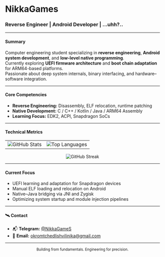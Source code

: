# NikkaGames

### Reverse Engineer | Android Developer | …uhh?..

---

#### Summary
Computer engineering student specializing in **reverse engineering**, **Android system development**, and **low-level native programming**.  
Currently exploring **UEFI firmware architecture** and **boot chain adaptation** for ARM64-based platforms.  
Passionate about deep system internals, binary interfacing, and hardware–software integration.

---

#### Core Competencies  
- **Reverse Engineering:** Disassembly, ELF relocation, runtime patching  
- **Native Development:** C / C++ / Kotlin / Java / ARM64 Assembly    
- **Learning Focus:** EDK2, ACPI, Snapdragon SoCs

---

#### Technical Metrics

| | |
|:-:|:-:|
| ![GitHub Stats](https://github-readme-stats.vercel.app/api?username=NikkaGames&show_icons=true&theme=tokyonight&count_private=true&include_all_commits=true) | ![Top Languages](https://github-readme-stats.vercel.app/api/top-langs/?username=NikkaGames&layout=compact&theme=tokyonight&langs_count=8) |

<p align="center">
  <img src="https://streak-stats.demolab.com?user=NikkaGames&theme=tokyonight&hide_border=false" alt="GitHub Streak" />
</p>

---

#### Current Focus
- UEFI learning and adaptation for Snapdragon devices  
- Manual ELF loading and relocation on Android  
- Native–Java bridging via JNI and Zygisk  
- Optimizing system startup and module injection pipelines

---

#### 🛰️ Contact
- 📬 **Telegram:** [@NikkaGameS](https://t.me/NikkaGameS)  
- 📧 **Email:** [okromtchedlishvilinika@gmail.com](mailto:okromtchedlishvilinika@gmail.com)

---

<p align="center">
  <sub>Building from fundamentals. Engineering for precision.</sub>
</p>
